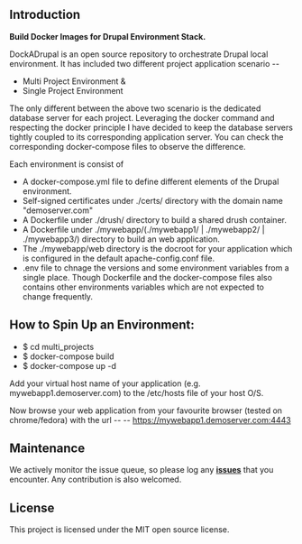 ## Introduction

**Build Docker Images for Drupal Environment Stack.**

DockADrupal is an open source repository to orchestrate Drupal local environment. It has included two different project application scenario --
  * Multi Project Environment &
  * Single Project Environment

The only different between the above two scenario is the dedicated database server for each project. Leveraging the docker command and respecting the docker principle I have decided to keep the database servers tightly coupled to its corresponding application server. You can check the corresponding docker-compose files to observe the difference.

Each environment is consist of 
  * A docker-compose.yml file to define different elements of the Drupal environment.
  * Self-signed certificates under ./certs/ directory with the domain name "demoserver.com"
  * A Dockerfile under ./drush/ directory to build a shared drush container.
  * A Dockerfile under ./mywebapp/(./mywebapp1/ | ./mywebapp2/ | ./mywebapp3/) directory to build an web application.
  * The ./mywebapp/web directory is the docroot for your application which is configured in the default apache-config.conf file.
  * .env file to chnage the versions and some environment variables from a single place. Though Dockerfile and the docker-compose files also contains other environments variables which are not expected to change frequently.
  
## How to Spin Up an Environment:
 
  * $ cd multi_projects
  * $ docker-compose build
  * $ docker-compose up -d
 
 Add your virtual host name of your application (e.g. mywebapp1.demoserver.com) to the /etc/hosts file of your host O/S.
 
 Now browse your web application from your favourite browser (tested on chrome/fedora) with the url --
  -- https://mywebapp1.demoserver.com:4443
  
## Maintenance

We actively monitor the issue queue, so please log any [**issues**](https://github.com/SoumyaDas/dockadrupal/issues) that you encounter. Any contribution is also welcomed.

## License

This project is licensed under the MIT open source license.
